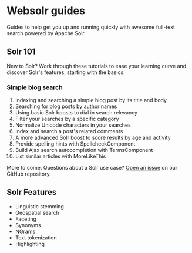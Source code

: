 # Websolr guides

Guides to help get you up and running quickly with awesome full-text search powered by Apache Solr.

## Solr 101

New to Solr? Work through these tutorials to ease your learning curve and discover Solr's features, starting with the basics.

### Simple blog search

1. Indexing and searching a simple blog post by its title and body
2. Searching for blog posts by author names
3. Using basic Solr boosts to dial in search relevancy
4. Filter your searches by a specific category
5. Normalize Unicode characters in your searches
6. Index and search a post's related comments
7. A more advanced Solr boost to score results by age and activity
8. Provide spelling hints with SpellcheckComponent
9. Build Ajax search autocompletion with TermsComponent
10. List similar articles with MoreLikeThis

More to come. Questions about a Solr use case? [Open an issue](https://github.com/onemorecloud/websolr-guides/issues) on our GitHub repository.

## Solr Features

* Linguistic stemming
* Geospatial search
* Faceting
* Synonyms
* NGrams
* Text tokenization
* Highlighting
